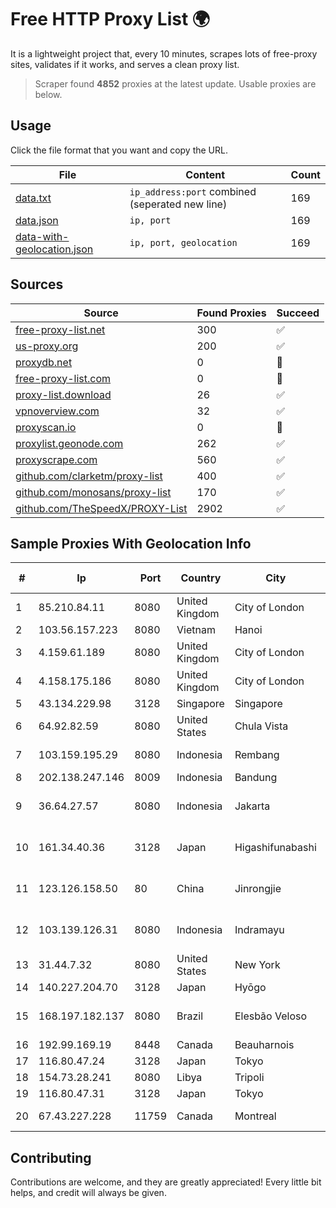 
# Free HTTP Proxy List 🌍

It is a lightweight project that, every 10 minutes, scrapes lots of free-proxy sites, validates if it works, and serves a clean proxy list.


> Scraper found **4852** proxies at the latest update. Usable proxies are below.

## Usage

Click the file format that you want and copy the URL.


|File|Content|Count|
|----|-------|-----|
|[data.txt](https://raw.githubusercontent.com/themiralay/Proxy-List-World/master/data.txt)|`ip_address:port` combined (seperated new line)|169|
|[data.json](https://raw.githubusercontent.com/themiralay/Proxy-List-World/master/data.json)|`ip, port`|169|
|[data-with-geolocation.json](https://raw.githubusercontent.com/themiralay/Proxy-List-World/master/data-with-geolocation.json)|`ip, port, geolocation`|169|

## Sources

|Source|Found Proxies|Succeed|
|------|-------------|-------|
|[free-proxy-list.net](https://free-proxy-list.net)|300|✅|
|[us-proxy.org](https://www.us-proxy.org)|200|✅|
|[proxydb.net](http://proxydb.net)|0|🚫|
|[free-proxy-list.com](https://free-proxy-list.com/?page=&port=&type%5B%5D=http&type%5B%5D=https&up_time=0&search=Search)|0|🚫|
|[proxy-list.download](https://www.proxy-list.download/HTTP)|26|✅|
|[vpnoverview.com](https://vpnoverview.com/privacy/anonymous-browsing/free-proxy-servers)|32|✅|
|[proxyscan.io](https://www.proxyscan.io)|0|🚫|
|[proxylist.geonode.com](https://proxylist.geonode.com/api/proxy-list?limit=300&page=1&sort_by=lastChecked&sort_type=desc&protocols=http,https)|262|✅|
|[proxyscrape.com](https://api.proxyscrape.com/v2/?request=displayproxies&protocol=http&timeout=10000&country=all&ssl=all&anonymity=all)|560|✅|
|[github.com/clarketm/proxy-list](https://raw.githubusercontent.com/clarketm/proxy-list/master/proxy-list-raw.txt)|400|✅|
|[github.com/monosans/proxy-list](https://raw.githubusercontent.com/monosans/proxy-list/main/proxies/http.txt)|170|✅|
|[github.com/TheSpeedX/PROXY-List](https://raw.githubusercontent.com/TheSpeedX/PROXY-List/master/http.txt)|2902|✅|


## Sample Proxies With Geolocation Info

|#|Ip|Port|Country|City|Internet Service Provider|
|-|--|----|-------|----|-------------------------|
|1|85.210.84.11|8080|United Kingdom|City of London|Microsoft Corporation|
|2|103.56.157.223|8080|Vietnam|Hanoi|VCCORP|
|3|4.159.61.189|8080|United Kingdom|City of London|Microsoft Corporation|
|4|4.158.175.186|8080|United Kingdom|City of London|Microsoft Corporation|
|5|43.134.229.98|3128|Singapore|Singapore|Aceville Pte.ltd|
|6|64.92.82.59|8080|United States|Chula Vista|Momentum Telecom, Inc.|
|7|103.159.195.29|8080|Indonesia|Rembang|PT Giga Digital Nusantara|
|8|202.138.247.146|8009|Indonesia|Bandung|Melsa-i-net|
|9|36.64.27.57|8080|Indonesia|Jakarta|PT. Telekomunikasi Indonesia|
|10|161.34.40.36|3128|Japan|Higashifunabashi|NTT PC Communications, Inc.|
|11|123.126.158.50|80|China|Jinrongjie|China Unicom Beijing Province Network|
|12|103.139.126.31|8080|Indonesia|Indramayu|PT. MITRACOM SOLUSI TEKNOLOGI|
|13|31.44.7.32|8080|United States|New York|ITGLOBAL.COM NL B.V.|
|14|140.227.204.70|3128|Japan|Hyōgo|InfoSphere|
|15|168.197.182.137|8080|Brazil|Elesbão Veloso|Vision Connect Telecomunicaçoes Ltda Me|
|16|192.99.169.19|8448|Canada|Beauharnois|OVH SAS|
|17|116.80.47.24|3128|Japan|Tokyo|InfoSphere|
|18|154.73.28.241|8080|Libya|Tripoli|Rawafed|
|19|116.80.47.31|3128|Japan|Tokyo|InfoSphere|
|20|67.43.227.228|11759|Canada|Montreal|GloboTech Communications|



## Contributing

Contributions are welcome, and they are greatly appreciated! Every
little bit helps, and credit will always be given.

